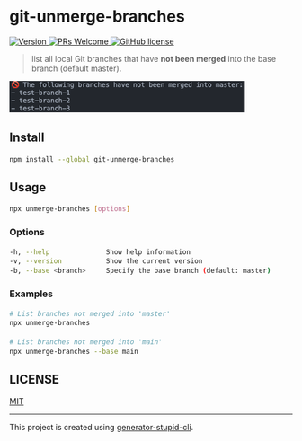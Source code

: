 # git-unmerge-branches

<p>
  <a href="https://www.npmjs.com/package/git-unmerge-branches">
    <img src="https://img.shields.io/npm/v/git-unmerge-branches.svg" alt="Version" />
  </a>
  <a href="https://github.com/yyz945947732/gzteacher-workflow/pulls">
    <img
      src="https://img.shields.io/badge/PRs-welcome-brightgreen.svg"
      alt="PRs Welcome"
    />
  </a>
  <a href="/LICENSE.md">
    <img
      src="https://img.shields.io/badge/license-MIT-blue.svg"
      alt="GitHub license"
    />
  </a>
</p>

> list all local Git branches that have **not been merged** into the base branch (default master).

<img src="./assets/example.png" alt="workflow.png" border="0" />

## Install

```bash
npm install --global git-unmerge-branches
```

## Usage

```bash
npx unmerge-branches [options]
```

### Options

```bash
-h, --help              Show help information
-v, --version           Show the current version
-b, --base <branch>     Specify the base branch (default: master)
```

### Examples

```bash
# List branches not merged into 'master'
npx unmerge-branches

# List branches not merged into 'main'
npx unmerge-branches --base main
```

## LICENSE

[MIT](https://github.com/yyz945947732/git-unmerge-branches/blob/master/LICENSE)

---

This project is created using [generator-stupid-cli](https://github.com/yyz945947732/generator-stupid-cli).

